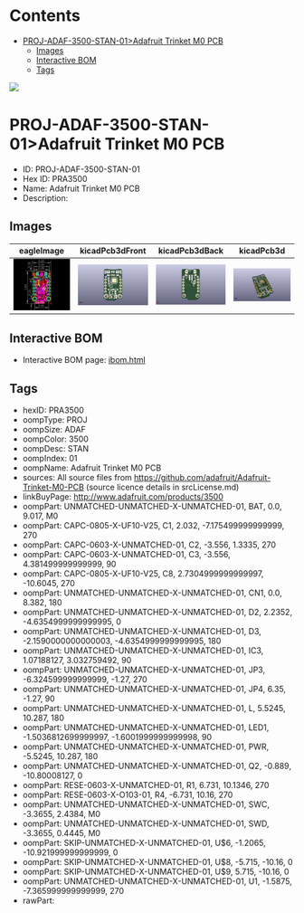 



Contents
========

* [PROJ-ADAF-3500-STAN-01>Adafruit Trinket M0 PCB](#proj-adaf-3500-stan-01adafruit-trinket-m0-pcb)
	* [Images](#images)
	* [Interactive BOM](#interactive-bom)
	* [Tags](#tags)
  
![][im]
# PROJ-ADAF-3500-STAN-01>Adafruit Trinket M0 PCB

- ID: PROJ-ADAF-3500-STAN-01
- Hex ID: PRA3500
- Name: Adafruit Trinket M0 PCB
- Description: 

## Images
  
  

|eagleImage|kicadPcb3dFront|kicadPcb3dBack|kicadPcb3d|
| :---: | :---: | :---: | :---: |
|[![eagleImage](eagleImage_140.png)](eagleImage_600.png)|[![kicadPcb3dFront](kicadPcb3dFront_140.png)](kicadPcb3dFront_600.png)|[![kicadPcb3dBack](kicadPcb3dBack_140.png)](kicadPcb3dBack_600.png)|[![kicadPcb3d](kicadPcb3d_140.png)](kicadPcb3d_600.png)|

## Interactive BOM

- Interactive BOM page: [ibom.html](kicad/bom/ibom.html)

## Tags

- hexID: PRA3500
- oompType: PROJ
- oompSize: ADAF
- oompColor: 3500
- oompDesc: STAN
- oompIndex: 01
- oompName: Adafruit Trinket M0 PCB
- sources: All source files from https://github.com/adafruit/Adafruit-Trinket-M0-PCB (source licence details in srcLicense.md)
- linkBuyPage: http://www.adafruit.com/products/3500
- oompPart: UNMATCHED-UNMATCHED-X-UNMATCHED-01, BAT, 0.0, 9.017, M0
- oompPart: CAPC-0805-X-UF10-V25, C1, 2.032, -7.175499999999999, 270
- oompPart: CAPC-0603-X-UNMATCHED-01, C2, -3.556, 1.3335, 270
- oompPart: CAPC-0603-X-UNMATCHED-01, C3, -3.556, 4.381499999999999, 90
- oompPart: CAPC-0805-X-UF10-V25, C8, 2.7304999999999997, -10.6045, 270
- oompPart: UNMATCHED-UNMATCHED-X-UNMATCHED-01, CN1, 0.0, 8.382, 180
- oompPart: UNMATCHED-UNMATCHED-X-UNMATCHED-01, D2, 2.2352, -4.6354999999999995, 0
- oompPart: UNMATCHED-UNMATCHED-X-UNMATCHED-01, D3, -2.1590000000000003, -4.6354999999999995, 180
- oompPart: UNMATCHED-UNMATCHED-X-UNMATCHED-01, IC3, 1.07188127, 3.032759492, 90
- oompPart: UNMATCHED-UNMATCHED-X-UNMATCHED-01, JP3, -6.324599999999999, -1.27, 270
- oompPart: UNMATCHED-UNMATCHED-X-UNMATCHED-01, JP4, 6.35, -1.27, 90
- oompPart: UNMATCHED-UNMATCHED-X-UNMATCHED-01, L, 5.5245, 10.287, 180
- oompPart: UNMATCHED-UNMATCHED-X-UNMATCHED-01, LED1, -1.5036812699999997, -1.6001999999999998, 90
- oompPart: UNMATCHED-UNMATCHED-X-UNMATCHED-01, PWR, -5.5245, 10.287, 180
- oompPart: UNMATCHED-UNMATCHED-X-UNMATCHED-01, Q2, -0.889, -10.80008127, 0
- oompPart: RESE-0603-X-UNMATCHED-01, R1, 6.731, 10.1346, 270
- oompPart: RESE-0603-X-O103-01, R4, -6.731, 10.16, 270
- oompPart: UNMATCHED-UNMATCHED-X-UNMATCHED-01, SWC, -3.3655, 2.4384, M0
- oompPart: UNMATCHED-UNMATCHED-X-UNMATCHED-01, SWD, -3.3655, 0.4445, M0
- oompPart: SKIP-UNMATCHED-X-UNMATCHED-01, U$6, -1.2065, -10.921999999999999, 0
- oompPart: SKIP-UNMATCHED-X-UNMATCHED-01, U$8, -5.715, -10.16, 0
- oompPart: SKIP-UNMATCHED-X-UNMATCHED-01, U$9, 5.715, -10.16, 0
- oompPart: UNMATCHED-UNMATCHED-X-UNMATCHED-01, U1, -1.5875, -7.365999999999999, 270
- rawPart: 



[im]: kicadPcb3d_450.png
